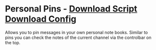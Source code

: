 # Personal Pins - [Download Script](https://betterdiscord.net/ghdl?url=https://raw.githubusercontent.com/mwittrien/BetterDiscordAddons/master/PluginsV2/PersonalPins/index.js) [Download Config](https://betterdiscord.net/ghdl?url=https://raw.githubusercontent.com/mwittrien/BetterDiscordAddons/master/PluginsV2/PersonalPins/config.json)

Allows you to pin messages in your own personal note books. Similar to pins you can check the notes of the current channel via the controlbar on the top.
